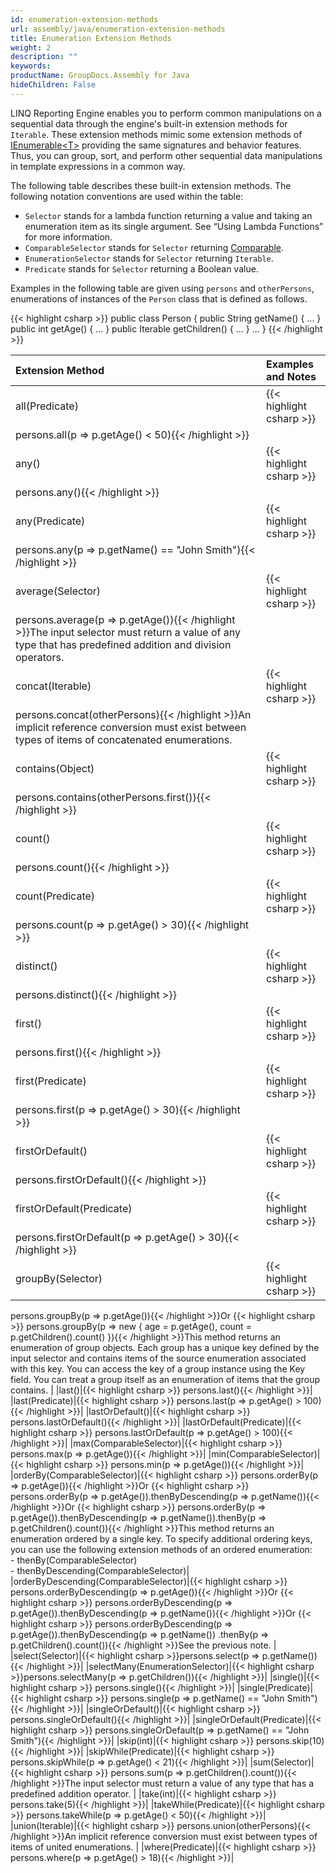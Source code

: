 ```yaml
---
id: enumeration-extension-methods
url: assembly/java/enumeration-extension-methods
title: Enumeration Extension Methods
weight: 2
description: ""
keywords: 
productName: GroupDocs.Assembly for Java
hideChildren: False
---
```

LINQ Reporting Engine enables you to perform common manipulations on a sequential data through the engine's built-in extension methods for `Iterable`. These extension methods mimic some extension methods of [IEnumerable&lt;T&gt;](http://msdn.microsoft.com/en-us/library/9eekhta0\(v=vs.110\).aspx) providing the same signatures and behavior features. Thus, you can group, sort, and perform other sequential data manipulations in template expressions in a common way.

The following table describes these built-in extension methods. The following notation conventions are used within the table:

- `Selector` stands for a lambda function returning a value and taking an enumeration item as its single argument. See “Using Lambda Functions” for more information.
- `ComparableSelector` stands for `Selector` returning [Comparable](http://docs.oracle.com/javase/7/docs/api/java/lang/Comparable.html).
- `EnumerationSelector` stands for `Selector` returning `Iterable`.
- `Predicate` stands for `Selector` returning a Boolean value.

Examples in the following table are given using `persons` and `otherPersons`, enumerations of instances of the `Person` class that is defined as follows.

{{< highlight csharp >}}
public class Person
{
	public String getName() { ... }
	public int getAge() { ... }
	public Iterable<Person> getChildren() { ... }
	...
}
{{< /highlight >}}

|Extension Method |Examples and Notes |
| :- | :- |
|all(Predicate)|{{< highlight csharp >}}
 persons.all(p => p.getAge() < 50){{< /highlight >}}|
|any()|{{< highlight csharp >}}
 persons.any(){{< /highlight >}}|
|any(Predicate)|{{< highlight csharp >}}
 persons.any(p => p.getName() == "John Smith"){{< /highlight >}}|
|average(Selector)|{{< highlight csharp >}}
 persons.average(p => p.getAge()){{< /highlight >}}The input selector must return a value of any type that has predefined addition and division operators. |
|concat(Iterable)|{{< highlight csharp >}}
 persons.concat(otherPersons){{< /highlight >}}An implicit reference conversion must exist between types of items of concatenated enumerations. |
|contains(Object)|{{< highlight csharp >}}
 persons.contains(otherPersons.first()){{< /highlight >}}|
|count()|{{< highlight csharp >}}
 persons.count(){{< /highlight >}}|
|count(Predicate)|{{< highlight csharp >}}
 persons.count(p => p.getAge() > 30){{< /highlight >}}|
|distinct()|{{< highlight csharp >}}
 persons.distinct(){{< /highlight >}}|
|first()|{{< highlight csharp >}}
 persons.first(){{< /highlight >}}|
|first(Predicate)|{{< highlight csharp >}}
 persons.first(p => p.getAge() > 30){{< /highlight >}}|
|firstOrDefault()|{{< highlight csharp >}}
 persons.firstOrDefault(){{< /highlight >}}|
|firstOrDefault(Predicate)|{{< highlight csharp >}}
 persons.firstOrDefault(p => p.getAge() > 30){{< /highlight >}}|
|groupBy(Selector)|{{< highlight csharp >}}
 persons.groupBy(p => p.getAge()){{< /highlight >}}Or {{< highlight csharp >}}
 persons.groupBy(p => new { age = p.getAge(), count = p.getChildren().count() }){{< /highlight >}}This method returns an enumeration of group objects. Each group has a unique key defined by the input selector and contains items of the source enumeration associated with this key. You can access the key of a group instance using the Key field. You can treat a group itself as an enumeration of items that the group contains. |
|last()|{{< highlight csharp >}}
 persons.last(){{< /highlight >}}|
|last(Predicate)|{{< highlight csharp >}}
 persons.last(p => p.getAge() > 100){{< /highlight >}}|
|lastOrDefault()|{{< highlight csharp >}}
 persons.lastOrDefault(){{< /highlight >}}|
|lastOrDefault(Predicate)|{{< highlight csharp >}}
 persons.lastOrDefault(p => p.getAge() > 100){{< /highlight >}}|
|max(ComparableSelector)|{{< highlight csharp >}}
 persons.max(p => p.getAge()){{< /highlight >}}|
|min(ComparableSelector)|{{< highlight csharp >}}
 persons.min(p => p.getAge()){{< /highlight >}}|
|orderBy(ComparableSelector)|{{< highlight csharp >}}
 persons.orderBy(p => p.getAge()){{< /highlight >}}Or {{< highlight csharp >}}
 persons.orderBy(p => p.getAge()).thenByDescending(p => p.getName()){{< /highlight >}}Or {{< highlight csharp >}}
 persons.orderBy(p => p.getAge()).thenByDescending(p => p.getName()).thenBy(p => p.getChildren().count()){{< /highlight >}}This method returns an enumeration ordered by a single key. To specify additional ordering keys, you can use the following extension methods of an ordered enumeration:<br>- thenBy(ComparableSelector)<br>- thenByDescending(ComparableSelector)|
|orderByDescending(ComparableSelector)|{{< highlight csharp >}}
 persons.orderByDescending(p => p.getAge()){{< /highlight >}}Or {{< highlight csharp >}}
 persons.orderByDescending(p => p.getAge()).thenByDescending(p => p.getName()){{< /highlight >}}Or {{< highlight csharp >}}
 persons.orderByDescending(p => p.getAge()).thenByDescending(p => p.getName())    .thenBy(p => p.getChildren().count()){{< /highlight >}}See the previous note. |
|select(Selector)|{{< highlight csharp >}}persons.select(p => p.getName()){{< /highlight >}}|
|selectMany(EnumerationSelector)|{{< highlight csharp >}}persons.selectMany(p => p.getChildren()){{< /highlight >}}|
|single()|{{< highlight csharp >}}
 persons.single(){{< /highlight >}}|
|single(Predicate)|{{< highlight csharp >}}
 persons.single(p => p.getName() == "John Smith"){{< /highlight >}}|
|singleOrDefault()|{{< highlight csharp >}}
 persons.singleOrDefault(){{< /highlight >}}|
|singleOrDefault(Predicate)|{{< highlight csharp >}}
 persons.singleOrDefault(p => p.getName() == "John Smith"){{< /highlight >}}|
|skip(int)|{{< highlight csharp >}}
 persons.skip(10){{< /highlight >}}|
|skipWhile(Predicate)|{{< highlight csharp >}}
 persons.skipWhile(p => p.getAge() < 21){{< /highlight >}}|
|sum(Selector)|{{< highlight csharp >}}
 persons.sum(p => p.getChildren().count()){{< /highlight >}}The input selector must return a value of any type that has a predefined addition operator. |
|take(int)|{{< highlight csharp >}}
 persons.take(5){{< /highlight >}}|
|takeWhile(Predicate)|{{< highlight csharp >}}
 persons.takeWhile(p => p.getAge() < 50){{< /highlight >}}|
|union(Iterable)|{{< highlight csharp >}}
 persons.union(otherPersons){{< /highlight >}}An implicit reference conversion must exist between types of items of united enumerations. |
|where(Predicate)|{{< highlight csharp >}}
 persons.where(p => p.getAge() > 18){{< /highlight >}}|
